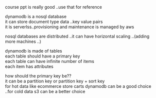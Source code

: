 course ppt is really good ..use that for reference  

dynamodb is a nosql database  
it can store document type data ..key value pairs  
it is serverlss..provisioning and maintenance is managed by aws  

nosql databases are distributed ..it can have horizontal scaling ..(adding more machines ..)  

dynamodb is made of tables  
each table should have a primary key  
each table can have infinite number of items  
each item has attributes  

how should the primary key be??  
it can be a partition key or partition key + sort key  
for hot data like ecommerce store carts dynamodb can be a good choice ..for cold data s3 can be a better choice  
